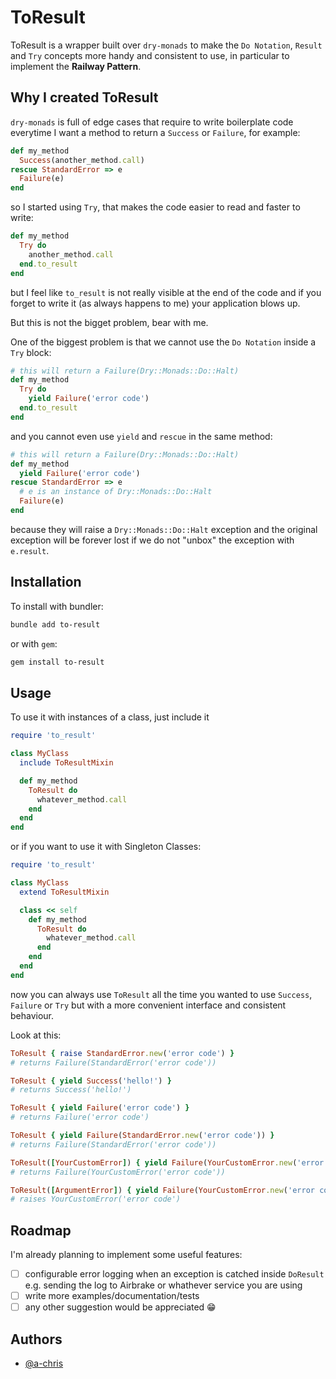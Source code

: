 
# ToResult

ToResult is a wrapper built over `dry-monads` to make the `Do Notation`, `Result` and `Try` concepts more handy and consistent to use, in particular to implement the **Railway Pattern**.

## Why I created ToResult

`dry-monads` is full of edge cases that require to write boilerplate code everytime I want a method to return a `Success` or `Failure`, for example:

```ruby
def my_method
  Success(another_method.call)
rescue StandardError => e
  Failure(e)
end
```

so I started using `Try`, that makes the code easier to read and faster to write:
```ruby
def my_method
  Try do
    another_method.call
  end.to_result
end
```

but I feel like `to_result` is not really visible at the end of the code and if you forget to write it (as always happens to me) your application blows up.

But this is not the bigget problem, bear with me.

One of the biggest problem is that we cannot use the `Do Notation` inside a `Try` block:
```ruby
# this will return a Failure(Dry::Monads::Do::Halt)
def my_method
  Try do
    yield Failure('error code')
  end.to_result
end
```

and you cannot even use `yield` and `rescue` in the same method:

```ruby
# this will return a Failure(Dry::Monads::Do::Halt)
def my_method
  yield Failure('error code')
rescue StandardError => e
  # e is an instance of Dry::Monads::Do::Halt
  Failure(e)
end
```

because they will raise a `Dry::Monads::Do::Halt` exception and the original exception will be forever lost if we do not "unbox" the exception with `e.result`.

## Installation

To install with bundler:
```bash
bundle add to-result
```
or with `gem`:
```bash
gem install to-result
```

## Usage

To use it with instances of a class, just include it
```ruby
require 'to_result'

class MyClass
  include ToResultMixin

  def my_method
    ToResult do
      whatever_method.call
    end
  end
end
```

or if you want to use it with Singleton Classes:
```ruby
require 'to_result'

class MyClass
  extend ToResultMixin

  class << self
    def my_method
      ToResult do
        whatever_method.call
      end
    end
  end
end
```

now you can always use `ToResult` all the time you wanted to use `Success`, `Failure` or `Try` but with a more convenient interface and consistent behaviour.

Look at this:

```ruby
ToResult { raise StandardError.new('error code') }
# returns Failure(StandardError('error code'))

ToResult { yield Success('hello!') }
# returns Success('hello!')

ToResult { yield Failure('error code') }
# returns Failure('error code')

ToResult { yield Failure(StandardError.new('error code')) }
# returns Failure(StandardError('error code'))

ToResult([YourCustomError]) { yield Failure(YourCustomError.new('error code')) }
# returns Failure(YourCustomError('error code'))

ToResult([ArgumentError]) { yield Failure(YourCustomError.new('error code')) }
# raises YourCustomError('error code')
```

## Roadmap
I'm already planning to implement some useful features:
- [ ] configurable error logging when an exception is catched inside `DoResult`
e.g. sending the log to Airbrake or whathever service you are using
- [ ] write more examples/documentation/tests
- [ ] any other suggestion would be appreciated 😁

## Authors

- [@a-chris](https://www.github.com/a-chris)
